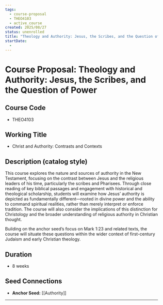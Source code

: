 ```yaml
---
tags:
  - course-proposal
  - THEO4103
  - active_course
created: 2025/08/27
status: unenrolled
title: "Theology and Authority: Jesus, the Scribes, and the Question of Power"
startDate:
  -
---
```


# Course Proposal: Theology and Authority: Jesus, the Scribes, and the Question of Power

## Course Code
- THEO4103

## Working Title
- Christ and Authority: Contrasts and Contexts

## Description (catalog style)
This course explores the nature and sources of authority in the New Testament, focusing on the contrast between Jesus and the religious leaders of his time, particularly the scribes and Pharisees. Through close reading of key biblical passages and engagement with historical and theological scholarship, students will examine how Jesus’ authority is depicted as fundamentally different—rooted in divine power and the ability to command spiritual realities, rather than merely interpret or enforce tradition. The course will also consider the implications of this distinction for Christology and the broader understanding of religious authority in Christian thought.

Building on the anchor seed’s focus on Mark 1:23 and related texts, the course will situate these questions within the wider context of first-century Judaism and early Christian theology. 

## Duration
- 8 weeks

## Seed Connections
- **Anchor Seed:** [[Authority]]    

---
